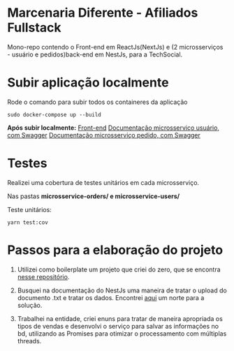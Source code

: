 # Marcenaria Diferente - Afiliados Fullstack
Mono-repo contendo o Front-end em ReactJs(NextJs) e (2 microsserviços - usuário e pedidos)back-end em NestJs, para a TechSocial.

# Subir aplicação localmente
Rode o comando para subir todos os containeres da aplicação

```
sudo docker-compose up --build
```
**Após subir localmente:**
[Front-end](http://localhost:3000)
[Documentação microsserviço usuário, com Swagger](http://localhost:3003/api)
[Documentação microsserviço pedido, com Swagger](http://localhost:3333/api)

# Testes
Realizei uma cobertura de testes unitários em cada microsserviço.

Nas pastas **microsservice-orders/ e microsservice-users/**

Teste unitários:
```
yarn test:cov
```

# Passos para a elaboração do projeto
1. Utilizei como boilerplate um projeto que criei do zero, que se encontra [nesse repositório](https://github.com/acristoni/monorepo-front-microsservicos).

2. Busquei na documentação do NestJs uma maneira de tratar o upload do documento .txt e tratar os dados. Encontrei [aqui](https://docs.nestjs.com/techniques/file-upload) um norte para a solução.

3. Trabalhei na entidade, criei enuns para tratar de maneira apropriada os tipos de vendas e desenvolvi o serviço para salvar as informações no bd, utilizando as Promises para otimizar o processamento com múltiplas threads.

